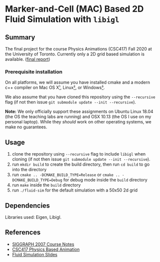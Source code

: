 ﻿# Marker-and-Cell (MAC) Based 2D Fluid Simulation with `libigl`

## Summary

The final project for the course Physics Animations (CSC417) Fall 2020 at the University of Toronto. Currently only a 2D grid based simulation is available. ([final report](https://docs.google.com/document/d/1vo__Ta67T-i1MSSQ-jYLqVYwf1TI6slXclJ3VWIcJeo/edit?usp=sharing))

### Prerequisite installation

On all platforms, we will assume you have installed cmake and a modern c++
compiler on Mac OS X[¹](#¹macusers), Linux[²](#²linuxusers), or
Windows[³](#³windowsusers).

We also assume that you have cloned this repository using the `--recursive`
flag (if not then issue `git submodule update --init --recursive`).

**Note:** We only officially support these assignments on Ubuntu Linux 18.04 (the OS the teaching labs are running) and OSX 10.13 (the OS I use on my personal laptop). While they *should* work on other operating systems, we make no guarantees.

## Usage

1. clone the repository using `--recursive` flag to include `libigl` when cloning (if not then issue `git submodule update --init --recursive`).
2. run `mkdir build` to create the build directory, then run `cd build` to go into the directory
3. run `cmake .. -DCMAKE_BUILD_TYPE=Release` or `cmake .. -DCMAKE_BUILD_TYPE=Debug` for debug mode inside the `build` directory
4. run `make` inside the `build` directory
5. run `./fluid-sim` for the default simulation with a 50x50 2d grid

## Dependencies

Libraries used: Eigen, Libigl.

## References

- [SIGGRAPH 2007 Course Notes](https://www.cs.ubc.ca/~rbridson/fluidsimulation/fluids_notes.pdf)
- [CSC417 Physics Based Animation](https://github.com/dilevin/CSC417-physics-based-animation)
- [Fluid Simulation Slides](https://github.com/dilevin/CSC417-physics-based-animation/blob/master/lectures/10-fluid-simulation-final.pdf)
